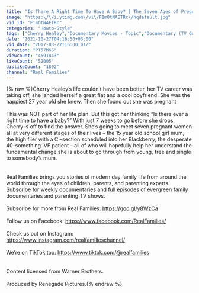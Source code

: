 ```yaml
---
title: "Is There A Right Time To Have A Baby? | The Seven Ages of Pregnancy | Real Families"
image: "https:\/\/i.ytimg.com\/vi\/F1mOtNAETRc\/hqdefault.jpg"
vid_id: "F1mOtNAETRc"
categories: "Howto-Style"
tags: ["Cherry Healey","Documentary Movies - Topic","Documentary (TV Genre)"]
date: "2021-10-27T04:16:50+03:00"
vid_date: "2017-03-27T16:00:01Z"
duration: "PT57M6S"
viewcount: "4691843"
likeCount: "52005"
dislikeCount: "1802"
channel: "Real Families"
---
```

{% raw %}Cherry Healey’s life couldn’t have been better, her TV career was taking off, she landed herself a great flat and a cool boyfriend. She was the happiest 27 year old she knew. Then she found out she was pregnant<br /><br />This was NOT part of her life plan. But this got her thinking “Is there ever a right time to have a baby?” With just 7 weeks to go before she drops, Cherry is off to find the answer. She’s going to meet seven pregnant women all at very different stages of their lives – the 15 year old school girl mum, the high flier with a C –section scheduled into her Blackberry, the desperate 40-something IVF patient – all of who will hopefully help her understand the fundamental change she is about to go through from young, free and single to somebody’s mum.<br /><br /><br />Real Families brings you stories of modern day family life from around the world through the eyes of children, parents, and parenting experts. <br />Subscribe for weekly documentaries and full episodes of evergreen family documentaries and parenting TV shows. <br /> <br />Subscribe for more from Real Families: <a rel="nofollow" target="blank" href="https://goo.gl/y8WzCa">https://goo.gl/y8WzCa</a><br /> <br />Follow us on Facebook: <a rel="nofollow" target="blank" href="https://www.facebook.com/RealFamilies/">https://www.facebook.com/RealFamilies/</a><br /> <br />Check us out on Instagram: <a rel="nofollow" target="blank" href="https://www.instagram.com/realfamilieschannel/">https://www.instagram.com/realfamilieschannel/</a><br /> <br />We’re on TikTok too: <a rel="nofollow" target="blank" href="https://www.tiktok.com/@realfamilies">https://www.tiktok.com/@realfamilies</a><br /><br /><br />Content licensed from Warner Brothers.<br /><br />Produced by Renegade Pictures.{% endraw %}
